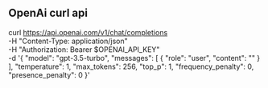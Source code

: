 ## OpenAi curl api

curl https://api.openai.com/v1/chat/completions \
-H "Content-Type: application/json" \
-H "Authorization: Bearer $OPENAI_API_KEY" \
-d '{
"model": "gpt-3.5-turbo",
"messages": [
{
"role": "user",
"content": ""
}
],
"temperature": 1,
"max_tokens": 256,
"top_p": 1,
"frequency_penalty": 0,
"presence_penalty": 0
}'